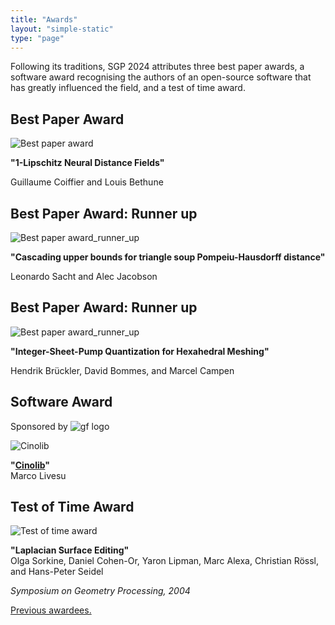 ```yaml
---
title: "Awards"
layout: "simple-static"
type: "page"
---
```



Following its traditions, SGP 2024 attributes three best paper awards, a software award recognising the authors of an open-source software that has greatly influenced the field, and a test of time award.


## Best Paper Award
![Best paper award](/images/BPA.png)

**"1-Lipschitz Neural Distance Fields"**

Guillaume Coiffier and Louis Bethune

## Best Paper Award: Runner up
![Best paper award_runner_up](/images/BPA-runner1.png)

**"Cascading upper bounds for triangle soup Pompeiu-Hausdorff distance"**

Leonardo Sacht and Alec Jacobson

## Best Paper Award:  Runner up
![Best paper award_runner_up](/images/BPA-runner2.png)

**"Integer-Sheet-Pump Quantization for Hexahedral Meshing"**

Hendrik Brückler, David Bommes, and Marcel Campen


## Software Award

Sponsored by ![gf logo](/images/geometryfactory-logo.png)


![Cinolib](/images/cinolib.png)

**"[Cinolib](https://github.com/mlivesu/cinolib)"**  
Marco Livesu

## Test of Time Award
![Test of time award](/images/testoftime.png)

**"Laplacian Surface Editing"**  
Olga Sorkine, Daniel Cohen-Or, Yaron Lipman,
Marc Alexa, Christian Rössl, and Hans-Peter Seidel

_Symposium on Geometry Processing, 2004_


[Previous awardees.](http://awards.geometryprocessing.org/)
